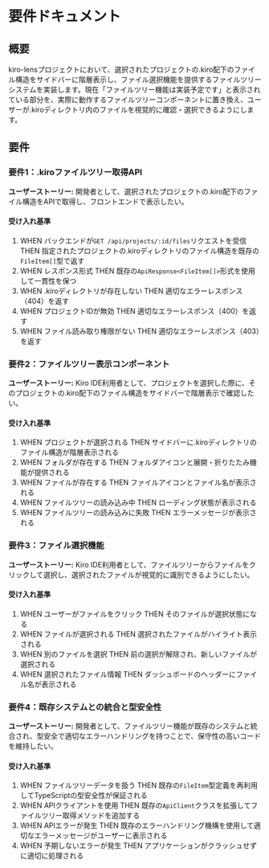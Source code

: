# 要件ドキュメント

## 概要

kiro-lensプロジェクトにおいて、選択されたプロジェクトの.kiro配下のファイル構造をサイドバーに階層表示し、ファイル選択機能を提供するファイルツリーシステムを実装します。現在「ファイルツリー機能は実装予定です」と表示されている部分を、実際に動作するファイルツリーコンポーネントに置き換え、ユーザーが.kiroディレクトリ内のファイルを視覚的に確認・選択できるようにします。

## 要件

### 要件1：.kiroファイルツリー取得API

**ユーザーストーリー:** 開発者として、選択されたプロジェクトの.kiro配下のファイル構造をAPIで取得し、フロントエンドで表示したい。

#### 受け入れ基準

1. WHEN バックエンドが`GET /api/projects/:id/files`リクエストを受信 THEN 指定されたプロジェクトの.kiroディレクトリのファイル構造を既存の`FileItem[]`型で返す
2. WHEN レスポンス形式 THEN 既存の`ApiResponse<FileItem[]>`形式を使用して一貫性を保つ
3. WHEN .kiroディレクトリが存在しない THEN 適切なエラーレスポンス（404）を返す
4. WHEN プロジェクトIDが無効 THEN 適切なエラーレスポンス（400）を返す
5. WHEN ファイル読み取り権限がない THEN 適切なエラーレスポンス（403）を返す

### 要件2：ファイルツリー表示コンポーネント

**ユーザーストーリー:** Kiro IDE利用者として、プロジェクトを選択した際に、そのプロジェクトの.kiro配下のファイル構造をサイドバーで階層表示で確認したい。

#### 受け入れ基準

1. WHEN プロジェクトが選択される THEN サイドバーに.kiroディレクトリのファイル構造が階層表示される
2. WHEN フォルダが存在する THEN フォルダアイコンと展開・折りたたみ機能が提供される
3. WHEN ファイルが存在する THEN ファイルアイコンとファイル名が表示される
4. WHEN ファイルツリーの読み込み中 THEN ローディング状態が表示される
5. WHEN ファイルツリーの読み込みに失敗 THEN エラーメッセージが表示される

### 要件3：ファイル選択機能

**ユーザーストーリー:** Kiro IDE利用者として、ファイルツリーからファイルをクリックして選択し、選択されたファイルが視覚的に識別できるようにしたい。

#### 受け入れ基準

1. WHEN ユーザーがファイルをクリック THEN そのファイルが選択状態になる
2. WHEN ファイルが選択される THEN 選択されたファイルがハイライト表示される
3. WHEN 別のファイルを選択 THEN 前の選択が解除され、新しいファイルが選択される
4. WHEN 選択されたファイル情報 THEN ダッシュボードのヘッダーにファイル名が表示される

### 要件4：既存システムとの統合と型安全性

**ユーザーストーリー:** 開発者として、ファイルツリー機能が既存のシステムと統合され、型安全で適切なエラーハンドリングを持つことで、保守性の高いコードを維持したい。

#### 受け入れ基準

1. WHEN ファイルツリーデータを扱う THEN 既存の`FileItem`型定義を再利用してTypeScriptの型安全性が保証される
2. WHEN APIクライアントを使用 THEN 既存の`ApiClient`クラスを拡張してファイルツリー取得メソッドを追加する
3. WHEN APIエラーが発生 THEN 既存のエラーハンドリング機構を使用して適切なエラーメッセージがユーザーに表示される
4. WHEN 予期しないエラーが発生 THEN アプリケーションがクラッシュせずに適切に処理される
